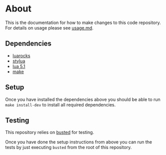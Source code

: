 # About

This is the documentation for how to make changes to this code repository. For details on usage please see [usage.md](./usage.md).


## Dependencies

* [luarocks](https://github.com/luarocks/luarocks)
* [stylua](https://github.com/JohnnyMorganz/StyLua)
* [lua 5.1](https://sourceforge.net/projects/luabinaries/files/5.1.5/)
* [make](https://www.gnu.org/software/make/)

## Setup

Once you have installed the dependencies above you should be able to run `make install-dev` to install all required dependencies. 


## Testing

This repository relies on [busted](https://lunarmodules.github.io/busted/) for testing. 


Once you have done the setup instructions from above you can run the tests by just executing `busted` from the root of this repository.

